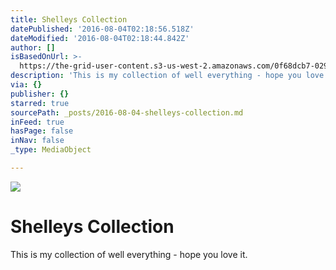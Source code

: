 ```yaml
---
title: Shelleys Collection
datePublished: '2016-08-04T02:18:56.518Z'
dateModified: '2016-08-04T02:18:44.842Z'
author: []
isBasedOnUrl: >-
  https://the-grid-user-content.s3-us-west-2.amazonaws.com/0f68dcb7-0292-4945-bbc2-0a4e771d1909.jpg
description: 'This is my collection of well everything - hope you love it. '
via: {}
publisher: {}
starred: true
sourcePath: _posts/2016-08-04-shelleys-collection.md
inFeed: true
hasPage: false
inNav: false
_type: MediaObject

---
```

![](https://the-grid-user-content.s3-us-west-2.amazonaws.com/0f68dcb7-0292-4945-bbc2-0a4e771d1909.jpg)

# Shelleys Collection

This is my collection of well everything - hope you love it.